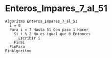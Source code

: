 # Enteros_Impares_7_al_51
~~~pseint
Algoritmo Enteros_Impares_7_al_51
  i = 0
  Para i = 7 Hasta 51 Con paso 1 Hacer
    Si i % 2 No es igual que 0 Entonces
      Escribir i
    FinSi
  FinPara
FinAlgoritmo
~~~